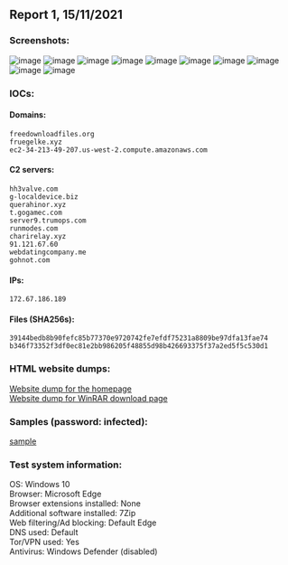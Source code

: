 ## Report 1, 15/11/2021
### Screenshots:
![image](https://user-images.githubusercontent.com/84232764/141859293-d55f47ec-6f15-48c6-8466-3c5f1397e2b1.png)
![image](https://user-images.githubusercontent.com/84232764/141859311-13d54723-0114-44cd-93df-6d9ecc8def8e.png)
![image](https://user-images.githubusercontent.com/84232764/141859327-11ef484e-9ce1-4b03-8143-811f783346a5.png)
![image](https://user-images.githubusercontent.com/84232764/141859356-fdcdef7f-344b-4682-97f2-3b1a05253749.png)
![image](https://user-images.githubusercontent.com/84232764/141859431-b94e9d94-178d-4e2d-9df9-eb383167c4f4.png)
![image](https://user-images.githubusercontent.com/84232764/141859477-fe58f3c1-6c5a-4f2e-b6d6-4a7db2f99c53.png)
![image](https://user-images.githubusercontent.com/84232764/141859634-6e127859-c25b-4ebe-901a-f699a256c394.png)
![image](https://user-images.githubusercontent.com/84232764/141859657-4af5ce3e-450c-4732-a21f-5e161e85a499.png)
![image](https://user-images.githubusercontent.com/84232764/141859678-92497466-dadb-473b-bdfa-1acc2d37e6fa.png)
![image](https://user-images.githubusercontent.com/84232764/141859783-6bc5fa30-c4ad-47cf-b556-fe1bbd2970ed.png)
### IOCs:
#### Domains:
```
freedownloadfiles.org
fruegelke.xyz
ec2-34-213-49-207.us-west-2.compute.amazonaws.com
```
#### C2 servers:
```
hh3valve.com
g-localdevice.biz
querahinor.xyz
t.gogamec.com
server9.trumops.com
runmodes.com
charirelay.xyz
91.121.67.60
webdatingcompany.me
gohnot.com
```
#### IPs:
```
172.67.186.189
```
#### Files (SHA256s):
```
39144bedb8b90fefc85b77370e9720742fe7efdf75231a8809be97dfa13fae74
b346f73352f3df0ec81e2bb986205f48855d98b426693375f37a2ed5f5c530d1
```

### HTML website dumps:
[Website dump for the homepage](https://github.com/iam-py-test/investigations/files/7542013/Software.Crack.Free.Download.zip) <br>
[Website dump for WinRAR download page](https://github.com/iam-py-test/investigations/files/7541991/WinRAR.Crack.6.10.Final.With.Keygen.Free.Download.Latest.zip)


### Samples (password: infected):
[sample](https://github.com/iam-py-test/investigations/blob/main/2021/11/15/investigations-1%2C15-11-2021.zip)

### Test system information:
OS: Windows 10 <br>
Browser: Microsoft Edge <br>
Browser extensions installed: None <br>
Additional software installed: 7Zip <br>
Web filtering/Ad blocking: Default Edge <br>
DNS used: Default <br>
Tor/VPN used: Yes <br>
Antivirus: Windows Defender (disabled)
